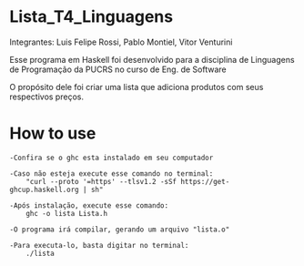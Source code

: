 # Lista_T4_Linguagens

Integrantes: 
    Luis Felipe Rossi,
    Pablo Montiel,
    Vitor Venturini

Esse programa em Haskell foi desenvolvido para a disciplina de Linguagens de Programação da PUCRS no curso de Eng. de Software

O propósito dele foi criar uma lista que adiciona produtos com seus respectivos preços. 

# How to use
    -Confira se o ghc esta instalado em seu computador
    
    -Caso não esteja execute esse comando no terminal:
        "curl --proto '=https' --tlsv1.2 -sSf https://get-ghcup.haskell.org | sh"
    
    -Após instalação, execute esse comando:
        ghc -o lista Lista.h

    -O programa irá compilar, gerando um arquivo "lista.o"

    -Para executa-lo, basta digitar no terminal:
        ./lista